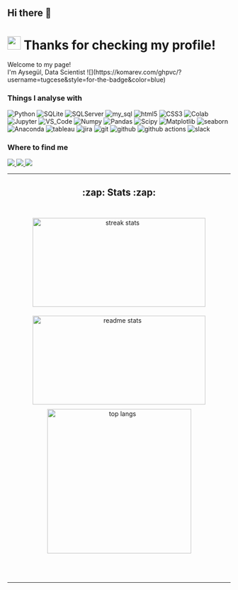 ## Hi there 👋

<h1><img src="https://emojis.slackmojis.com/emojis/images/1531849430/4246/blob-sunglasses.gif?1531849430" width="30"/> Thanks for checking my profile!</h1>
<p>Welcome to my page! </br> I'm Aysegül, Data Scientist 
![](https://komarev.com/ghpvc/?username=tugcese&style=for-the-badge&color=blue)
<h3>Things I analyse with</h3>
<p>
 
  <img alt="Python" src="https://img.shields.io/badge/-Python-45b8d8?style=flat-square&logo=python&logoColor=white" />
  <img alt="SQLite" src="https://img.shields.io/badge/-SQLite-8DD6F9?style=flat-square&logo=sqlite&logoColor=white" /> 
  <img alt="SQLServer" src="https://img.shields.io/badge/-Mcirosoft_SQL_Server-46a2f1?style=flat-square&logo=microsoft-sql-server&logoColor=white" />
  <img alt="my_sql" src="https://img.shields.io/badge/-MySQL-2088FF?style=flat-square&logo=mysql&logoColor=white" />
  <img alt="html5" src="https://img.shields.io/badge/-HTML5-1a73e8?style=flat-square&logo=HTML5&logoColor=white" />
  <img alt="CSS3" src="https://img.shields.io/badge/-CSS3-007ACC?style=flat-square&logo=CSS3&logoColor=white" />
  <img alt="Colab" src="https://img.shields.io/badge/-Colab-5849BE?style=flat-square&logo=google-colab&logoColor=white" />
  <img alt="Jupyter" src="https://img.shields.io/badge/-Jupyter-430098?style=flat-square&logo=jupyter&logoColor=white" />
  <img alt="VS_Code" src="https://img.shields.io/badge/-VS_Code-311C87?style=flat-square&logo=visualstudiocode&logoColor=white" />
  <img alt="Numpy" src="https://img.shields.io/badge/-Numpy-B7178C?style=flat-square&logo=numpy&logoColor=white" />
  <img alt="Pandas" src="https://img.shields.io/badge/-Pandas-E10098?style=flat-square&logo=pandas&logoColor=white" />
  <img alt="Scipy" src="https://img.shields.io/badge/-Scipy-CC6699?style=flat-square&logo=scipy&logoColor=white" />
  <img alt="Matplotlib" src="https://img.shields.io/badge/-Matplotlib-db7092?style=flat-square&logo=Matplotlib&logoColor=white" />
  <img alt="seaborn" src="https://img.shields.io/badge/-Seaborn-F05032?style=flat-square&logo=seaborn&logoColor=white" />
  <img alt="Anaconda" src="https://img.shields.io/badge/-Anaconda-FB542B?style=flat-square&logo=anaconda&logoColor=white" />
  <img alt="tableau" src="https://img.shields.io/badge/-Tableau-DD0031?style=flat-square&logo=tableau&logoColor=white" />
  <img alt="jira" src="https://img.shields.io/badge/-jira-F9A03C?style=flat-square&logo=jira&logoColor=white" />
  <img alt="git" src="https://img.shields.io/badge/-Git-F9A03C?style=flat-square&logo=git&logoColor=white" />
  <img alt="github" src="https://img.shields.io/badge/-Github-F7B93E?style=flat-square&logo=github&logoColor=white" />
  <img alt="github actions" src="https://img.shields.io/badge/-Github_Actions-13aa52?style=flat-square&logo=github-actions&logoColor=white" />
  <img alt="slack" src="https://img.shields.io/badge/-Slack-43853d?style=flat-square&logo=slack&logoColor=white" />


</p>

 


<h3>Where to find me</h3>
<div> 
  <a href="mailto:aysegulkenet@gmail.com">
    <img src="https://img.shields.io/badge/Gmail-333333?style=for-the-badge&logo=gmail&logoColor=red" />
  </a>
  <a href="https://www.linkedin.com/in/tugce-s-415a94222/" target="_blank">
    <img src="https://img.shields.io/badge/LinkedIn-0077B5?style=for-the-badge&logo=linkedin&logoColor=white"/>
  </a>
  <a href="https://public.tableau.com/app/profile/tugce.selimoglu/vizzes" target="_blank">
     <img src="https://img.shields.io/badge/Tableau-E97627?style=for-the-badge&logo=Tableau&logoColor=white" target="_blank" /> <!-- sqlite, safari, google-chrome are other good icon options -->
  </a>
</div>
</div>
<hr/>
<h2 align="center">:zap: Stats :zap:</h2>
<br>
<div align=center>
 <img width="390" height="200" src="https://github-readme-streak-stats-salesp07.vercel.app/?user=tugcese&count_private=true&theme=react&border_radius=10" alt="streak stats" style="padding: 10px;">
 <img width=390 height="200" src="https://github-readme-stats-salesp07.vercel.app/api?username=tugcese&count_private=true&show_icons=true&theme=react&rank_icon=github&border_radius=10" alt="readme stats" style="padding: 10px;" />
  <br/>
  <img width=325 align="center" src="https://github-readme-stats-salesp07.vercel.app/api/top-langs/?username=tugcese&hide=HTML&langs_count=8&layout=compact&theme=react&border_radius=10&size_weight=0.5&count_weight=0.5&exclude_repo=github-readme-stats" alt="top langs" />
</div>
<br/><br/>
</div>
<br/>


------------
